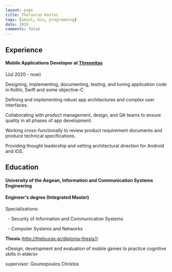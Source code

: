 ```yaml
---
layout: page
title: Thelouras Kostas
tags: [about, bio, programming]
date: 2020
comments: false
---
```

    

## Experience
#### Mobile Applications Developer at [Threenitas](https://threenitas.com)
(Jul 2020 - now)

  Designing, implementing, documenting, testing, and tuning application code in Kotlin, Swift and some objective-C

  Defining and implementing robust app architectures and complex user interfaces.

  Collaborating with product management, design, and QA teams to ensure quality in all phases of app development.

  Working cross-functionally to review product requirement documents and produce technical specifications.

  Providing thought leadership and setting architectural direction for  Android and iOS.




## Education

#### University of the Aegean, Information and Communication Systems Engineering

#### Engineer's degree (Integrated Master)


Specializations:

&nbsp;&nbsp;- Security of Information and Communication Systems

&nbsp;&nbsp;- Computer Systems and Networks


**Thesis** [(http://thelouras.gr/diploma-thesis/)](http://thelouras.gr/diploma-thesis/):

«Design, development and evaluation of mobile games to practice cognitive skills in elders»

supervisor: Goumopoulos Christos
